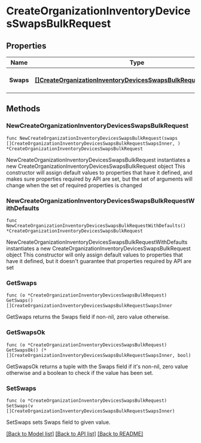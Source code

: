 # CreateOrganizationInventoryDevicesSwapsBulkRequest

## Properties

Name | Type | Description | Notes
------------ | ------------- | ------------- | -------------
**Swaps** | [**[]CreateOrganizationInventoryDevicesSwapsBulkRequestSwapsInner**](CreateOrganizationInventoryDevicesSwapsBulkRequestSwapsInner.md) | List of replacments to perform | 

## Methods

### NewCreateOrganizationInventoryDevicesSwapsBulkRequest

`func NewCreateOrganizationInventoryDevicesSwapsBulkRequest(swaps []CreateOrganizationInventoryDevicesSwapsBulkRequestSwapsInner, ) *CreateOrganizationInventoryDevicesSwapsBulkRequest`

NewCreateOrganizationInventoryDevicesSwapsBulkRequest instantiates a new CreateOrganizationInventoryDevicesSwapsBulkRequest object
This constructor will assign default values to properties that have it defined,
and makes sure properties required by API are set, but the set of arguments
will change when the set of required properties is changed

### NewCreateOrganizationInventoryDevicesSwapsBulkRequestWithDefaults

`func NewCreateOrganizationInventoryDevicesSwapsBulkRequestWithDefaults() *CreateOrganizationInventoryDevicesSwapsBulkRequest`

NewCreateOrganizationInventoryDevicesSwapsBulkRequestWithDefaults instantiates a new CreateOrganizationInventoryDevicesSwapsBulkRequest object
This constructor will only assign default values to properties that have it defined,
but it doesn't guarantee that properties required by API are set

### GetSwaps

`func (o *CreateOrganizationInventoryDevicesSwapsBulkRequest) GetSwaps() []CreateOrganizationInventoryDevicesSwapsBulkRequestSwapsInner`

GetSwaps returns the Swaps field if non-nil, zero value otherwise.

### GetSwapsOk

`func (o *CreateOrganizationInventoryDevicesSwapsBulkRequest) GetSwapsOk() (*[]CreateOrganizationInventoryDevicesSwapsBulkRequestSwapsInner, bool)`

GetSwapsOk returns a tuple with the Swaps field if it's non-nil, zero value otherwise
and a boolean to check if the value has been set.

### SetSwaps

`func (o *CreateOrganizationInventoryDevicesSwapsBulkRequest) SetSwaps(v []CreateOrganizationInventoryDevicesSwapsBulkRequestSwapsInner)`

SetSwaps sets Swaps field to given value.



[[Back to Model list]](../README.md#documentation-for-models) [[Back to API list]](../README.md#documentation-for-api-endpoints) [[Back to README]](../README.md)



